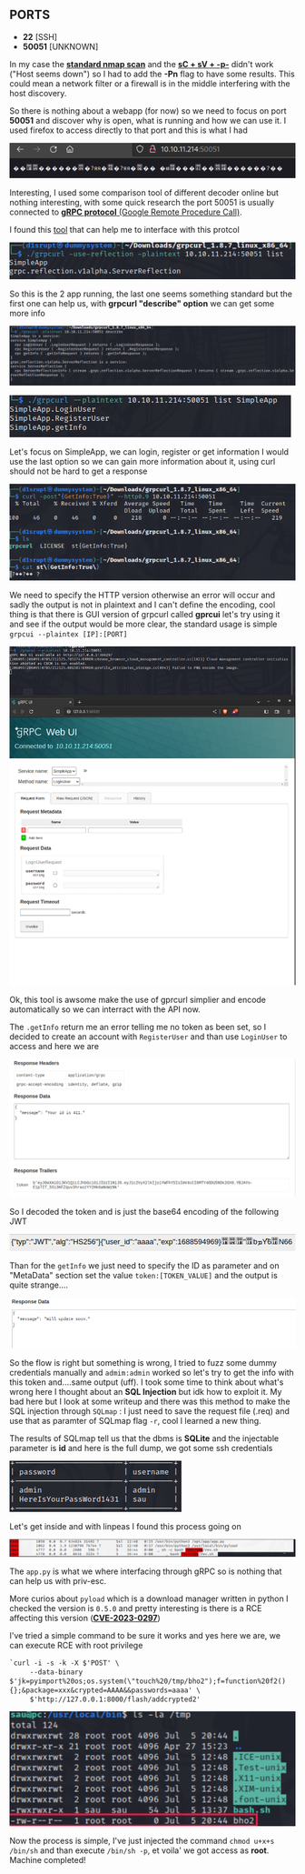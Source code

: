 ## PORTS
* **22** [SSH]
* **50051** [UNKNOWN]

In my case the **<u>standard nmap scan</u>** and the **<u>sC + sV + -p-</u>** didn't work ("Host seems down") so I had to add the **-Pn** flag to have some results. This could mean a network filter or a firewall is in the middle interfering with the host discovery.

So there is nothing about a webapp (for now) so we need to focus on port **50051** and discover why is open, what is running and how we can use it. I used firefox to access directly to that port and this is what I had

![1.png](img/1.png)

Interesting, I used some comparison tool of different decoder online but nothing interesting, with some quick research the port 50051 is usually connected to **<u>gRPC protocol** (Google Remote Procedure Call)</u>.

I found this [tool](https://github.com/fullstorydev/grpcurl) that can help me to interface with this protcol

![2.png](img/2.png)

So this is the 2 app running, the last one seems something standard but the first one can help us, with **grpcurl "describe" option** we can get some more info

![3.png](img/3.png)

![5.png](img/5.png)


Let's focus on SimpleApp, we can login, register or get information I would use the last option so we can gain more information about it, using curl should not be hard to get a response

![4.png](img/4.png)

We need to specify the HTTP version otherwise an error will occur and sadly the output is not in plaintext and I can't define the encoding, cool thing is that there is GUI version of grpcurl called **gprcui** let's try using it and see if the output would be more clear, the standard usage is simple `grpcui --plaintex [IP]:[PORT]`

![6.png](img/6.png)

Ok, this tool is awsome make the use of gprcurl simplier and encode automatically so we can interract with the API now.

The `.getInfo` return me an error telling me no token as been set, so I decided to create an account with `RegisterUser` and than use `LoginUser` to access and here we are

![7.png](img/7.png)

So I decoded the token and is just the base64 encoding of the following JWT 

![8.png](img/8.png)

Than for the `getInfo` we just need to specify the ID as parameter and on "MetaData" section set the value `token:[TOKEN_VALUE]` and the output is quite strange....

![9.png](img/9.png)

So the flow is right but something is wrong, I tried to fuzz some dummy credentials manually and `admim:admin` worked so let's try to get the info with this token and....same output (uff). I took some time to think about what's wrong here I thought about an **SQL Injection** but idk how to exploit it. My bad here but I look at some writeup and there was this method to make the SQL injection through `SQLmap` : I just need to save the request file (.req) and use that as paramter of SQLmap flag `-r`, cool I learned a new thing.

The results of SQLmap tell us that the dbms is **SQLite** and the injectable parameter is **id** and here is the full dump, we got some ssh credentials

![10.png](img/10.png)

Let's get inside and with linpeas I found this process going on

![11.png](img/11.png)


The `app.py` is what we where interfacing through gRPC so is nothing that can help us with priv-esc.

More curios about `pyload` which is a download manager written in python I checked the version is `0.5.0` and pretty interesting is there is a RCE affecting this version (**[CVE-2023-0297](https://github.com/bAuh0lz/CVE-2023-0297_Pre-auth_RCE_in_pyLoad#exploit-code)**)

I've tried a simple command to be sure it works and yes here we are, we can execute RCE with root privilege

```
`curl -i -s -k -X $'POST' \
     --data-binary $'jk=pyimport%20os;os.system(\"touch%20/tmp/bho2");f=function%20f2(){};&package=xxx&crypted=AAAA&&passwords=aaaa' \
     $'http://127.0.0.1:8000/flash/addcrypted2'
```

![12.png](img/12.png)

Now the process is simple, I've just injected the command `chmod u+x+s /bin/sh` and than execute `/bin/sh -p`, et voila' we got access as **root**. Machine completed!
